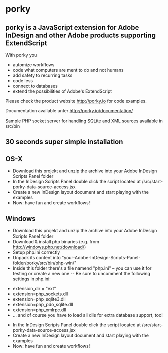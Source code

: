 # porky

## porky is a JavaScript extension for Adobe InDesign and other Adobe products supporting ExtendScript

With porky you
* automize workflows
* code what computers are ment to do and not humans
* add safety to recurring tasks
* code less
* connect to databases
* extend the possibilities of Adobe's ExtendScript



Please check the product website http://porky.io for code examples.

Documentation available unter http://porky.io/documentation/

Sample PHP socket server for handling SQLite and XML sources available in src/bin

## 30 seconds super simple installation

## OS-X
* Download this projekt and unzip the archive into your Adobe InDesign Scripts Panel folder
* In the InDesign Scripts Panel double click the script located at /src/start-porky-data-source-access.jsx
* Create a new InDesign layout document and start playing with the examples
* Now: have fun and create workflows!

## Windows
* Download this projekt and unzip the archive into your Adobe InDesign Scripts Panel folder
* Download & install php binaries (e.g. from http://windows.php.net/download/)
* Setup php.ini correctly
* Unpack its content into "your-Adobe-InDesign-Scripts-Panel-folder/porky/src/bin/php-win/"
* Inside this folder there's a file namend "php.ini" – you can use it for testing or create a new one
-- Be sure to uncomment the following settings in php.ini:
- extension_dir = "ext"
- extension=php_sockets.dll
- extension=php_sqlite3.dll
- extension=php_pdo_sqlite.dll
- extension=php_xmlrpc.dll
- ... and of course you have to load all dlls for extra database support, too!
* In the InDesign Scripts Panel double click the script located at /src/start-porky-data-source-access.jsx
* Create a new InDesign layout document and start playing with the examples
* Now: have fun and create workflows!
